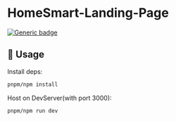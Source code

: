 # HomeSmart-Landing-Page

[![Generic badge](https://img.shields.io/badge/MadeWith-vanillajs|TailwindCSS|Vite-<COLOR>.svg)](https://github.com/Alexie7777/HomeSmart-Landing-Page)

## 📖 Usage
Install deps:
```bash
pnpm/npm install
```
Host on DevServer(with port 3000): 
```bash
pnpm/npm run dev
```
